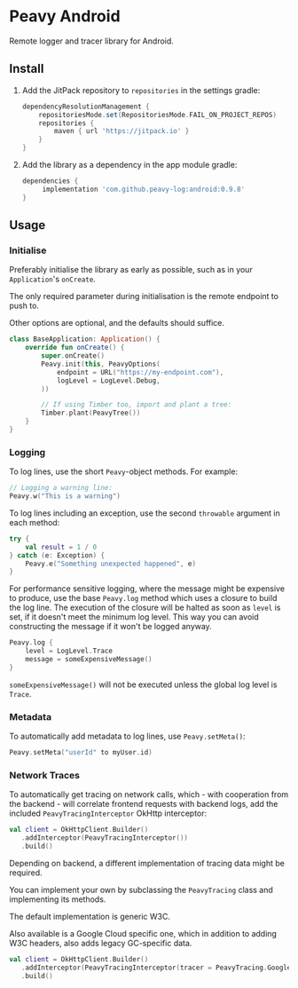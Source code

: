 # Peavy Android

Remote logger and tracer library for Android.

## Install

1. Add the JitPack repository to `repositories` in the settings gradle:

    ```groovy
    dependencyResolutionManagement {
        repositoriesMode.set(RepositoriesMode.FAIL_ON_PROJECT_REPOS)
        repositories {
            maven { url 'https://jitpack.io' }
        }
    }
    ```

2. Add the library as a dependency in the app module gradle:

    ```groovy
    dependencies {
         implementation 'com.github.peavy-log:android:0.9.8'
    }
    ```

## Usage

### Initialise
Preferably initialise the library as early as possible, such as in your `Application`'s `onCreate`.

The only required parameter during initialisation is the remote endpoint to push to.

Other options are optional, and the defaults should suffice.

```kotlin
class BaseApplication: Application() {
    override fun onCreate() {
        super.onCreate()
        Peavy.init(this, PeavyOptions(
            endpoint = URL("https://my-endpoint.com"),
            logLevel = LogLevel.Debug,
        ))

        // If using Timber too, import and plant a tree:
        Timber.plant(PeavyTree())
    }
}
```

### Logging

To log lines, use the short `Peavy`-object methods. For example:

```kotlin
// Logging a warning line:
Peavy.w("This is a warning")
```

To log lines including an exception, use the second `throwable` argument in each method:

```kotlin
try {
    val result = 1 / 0
} catch (e: Exception) {
    Peavy.e("Something unexpected happened", e)
}
```

For performance sensitive logging, where the message might be expensive to produce, use the base `Peavy.log` method which uses a closure to build the log line.
The execution of the closure will be halted as soon as `level` is set, if it doesn't meet the minimum log level.
This way you can avoid constructing the message if it won't be logged anyway.

```kotlin
Peavy.log {
    level = LogLevel.Trace
    message = someExpensiveMessage()
}
```

`someExpensiveMessage()` will not be executed unless the global log level is `Trace`. 

### Metadata

To automatically add metadata to log lines, use `Peavy.setMeta()`:

```kotlin
Peavy.setMeta("userId" to myUser.id)
```

### Network Traces

To automatically get tracing on network calls, which - with cooperation from the backend -
will correlate frontend requests with backend logs, add the included `PeavyTracingInterceptor` OkHttp interceptor:

```kotlin
val client = OkHttpClient.Builder()
   .addInterceptor(PeavyTracingInterceptor())
   .build()
```

Depending on backend, a different implementation of tracing data might be required.

You can implement your own by subclassing the `PeavyTracing` class and implementing its methods.

The default implementation is generic W3C.

Also available is a Google Cloud specific one, which in addition to adding W3C headers,
also adds legacy GC-specific data.

```kotlin
val client = OkHttpClient.Builder()
   .addInterceptor(PeavyTracingInterceptor(tracer = PeavyTracing.GoogleCloud))
   .build()
```
